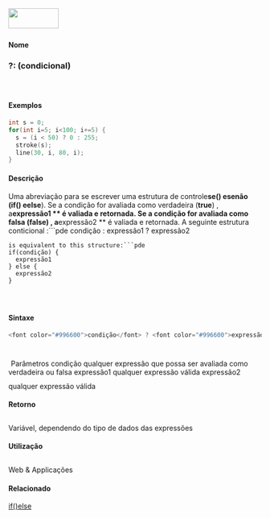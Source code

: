 <img height="40" src="../images/1pix.gif" width="100"/>
<img height="1" src="../images/1pix.gif" width="20"/>
<img height="1" src="../images/1pix.gif" width="555"/>

#### Nome
### ?: (condicional)
<img height="25" src="../images/1pix.gif" width="1"/>

#### Exemplos

```pde
int s = 0; 
for(int i=5; i<100; i+=5) { 
  s = (i < 50) ? 0 : 255; 
  stroke(s); 
  line(30, i, 80, i); 
} 

```

#### Descrição
Uma abreviação para se escrever uma estrutura de controle**se() **e**senão **(**if()** e**else**). Se a condição for avaliada como verdadeira (**true**) , a**expressão1 ** é valiada e retornada. Se a condição for avaliada como falsa (**false**) , a**expressão2 ** é valiada e retornada.
A seguinte estrutura conticional :```pde
condição : expressão1 ? expressão2
```
is equivalent to this structure:```pde
if(condição) {
  expressão1 
} else { 
  expressão2 
}
```
<img height="25" src="../images/1pix.gif" width="1"/>

#### Sintaxe
```pde
<font color="#996600">condição</font> ? <font color="#996600">expressão1</font> : <font color="#996600">expressão2</font>
            
```
<img height="25" src="../images/1pix.gif" width="1"/>
Parâmetros
condição
qualquer expressão que possa ser avaliada como verdadeira ou falsa
expressão1
qualquer expressão válida
expressão2
qualquer expressão válida
<img height="25" src="../images/1pix.gif" width="1"/>

#### Retorno
Variável, dependendo do tipo de dados das expressões
<img height="25" src="../images/1pix.gif" width="1"/>

#### Utilização

	
Web & Applicações
<img height="25" src="../images/1pix.gif" width="1"/>

#### Relacionado
[if()](if_)[else](else)
